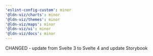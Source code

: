 ```yaml
---
'eslint-config-custom': minor
'@ldn-viz/charts': minor
'@ldn-viz/themes': minor
'@ldn-viz/maps': minor
'@ldn-viz/ui': minor
'@ldn-viz/docs': minor
---
```


CHANGED - update from Svelte 3 to Svelte 4 and update Storybook
